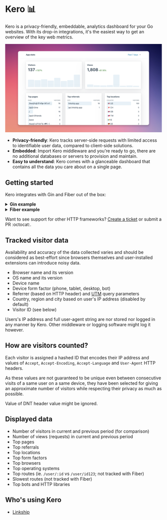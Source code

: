 # Kero 📊

Kero is a privacy-friendly, embeddable, analytics dashboard for your Go websites. With its drop-in integrations, it's the easiest way to get an overview of the key web metrics.

![Screenshot of a Kero dashboard](screenshot.png)

* **Privacy-friendly**: Kero tracks server-side requests with limited access to identifiable user data, compared to client-side solutions.
* **Embedded**: Import Kero middleware and you're ready to go, there are no additional databases or servers to provision and maintain.
* **Easy to understand**: Kero comes with a glanceable dashboard that contains all the data you care about on a single page.

## Getting started

Kero integrates with Gin and Fiber out of the box:

<details>
<summary><b>Gin example</b></summary>

```golang
package mywebsite

import (
    "os"

    "github.com/gin-gonic/gin"

    "github.com/josip/kero"
    keromw "github.com/josip/kero/keroginmw"
)

func Main() {
    r := gin.New()
    // 1) Initialize Kero
    k, _ := kero.New(
        kero.WithDBPath("./kero-stats"),
        kero.WithDashboardPath("/_kero"),
        // measures response time
        kero.WithRequestMeasurements(true),
        // doesn't log requests to .css/.js/.png/etc.
        kero.WithWebAssetsIgnored(true),
        // doesn't log requests from bots and HTTP libraries
        kero.WithBotsIgnored(true),
    )
    defer k.Close()

    // 2) Expose dashboard UI, protected with Basic Auth
    keromw.MountDashboard(r, k, gin.Accounts{
        os.Getenv("KERO_ADMIN_USERNAME"): os.Getenv("KERO_ADMIN_PW"),
    })

    // 3) Track all incoming requests
    r.Use(keromw.RequestTracker(k))

    r.GET("/hello", func(ctx *gin.Context) {
        c.String(200, "Hello")
    })

    r.Run()

    // 4) Open http://localhost:8080/_kero
}
```
</details>

<details>
<summary><b>Fiber example</b></summary>

```golang
package mywebsite

import (
    "os"

    "github.com/gofiber/fiber/v2"
    "github.com/gofiber/fiber/v2/middleware/basicauth"

    "github.com/josip/kero"
    keromw "github.com/josip/kero/kerofibermw"
)

func Main() {
    app := fiber.New()
    // 1) Initialize Kero
    k, _ := kero.New(
        kero.WithDBPath("./kero-stats"),
        kero.WithDashboardPath("/_kero"),
        // measures response time
        kero.WithRequestMeasurements(true),
        // doesn't log requests to .css/.js/.png/etc.
        kero.WithWebAssetsIgnored(true),
        // doesn't log requests from bots and HTTP libraries
        kero.WithBotsIgnored(true),
    )
    defer k.Close()

    // 2) Expose dashboard UI, protected with Basic Auth
    keromw.MountDashboard(app, k, basicauth.Config{
        Users: {
            os.Getenv("KERO_ADMIN_USERNAME"): os.Getenv("KERO_ADMIN_PW"),
        },
    })

    // 3) Track all incoming requests
    app.Use(keromw.RequestTracker(k))

    app.Get("/hello", func(ctx *fiber.Ctx) error {
        return ctx.SendString("Hello")
    })

    app.Listen(":8080")

    // 4) Open http://localhost:8080/_kero
}
```
</details>

Want to see support for other HTTP frameworks? [Create a ticket](https://github.com/josip/kero/issues/new) or submit a PR :octocat:.

## Tracked visitor data

Availability and accuracy of the data collected varies and should be considered as best-effort since browsers themselves and user-installed extensions can introduce noisy data.

* Browser name and its version
* OS name and its version
* Device name
* Device form factor (phone, tablet, desktop, bot)
* Referrer (based on HTTP header) and [UTM](https://en.wikipedia.org/wiki/UTM_parameters) query parameters
* Country, region and city based on user's IP address (disabled by default)
* Visitor ID (see below)

Users's IP address and full user-agent string are nor stored nor logged in any manner by Kero. Other middleware or logging software might log it however.

## How are visitors counted?

Each visitor is assigned a hashed ID that encodes their IP address and values of `Accept`, `Accept-Encoding`, `Accept-Language` and `User-Agent` HTTP headers.

As these values are not guaranteed to be unique even between consecutive visits of a same user on a same device, they have been selected for giving an approximate number of visitors while respecting their privacy as much as possible.

Value of DNT header value might be ignored.

## Displayed data

* Number of visitors in current and previous period (for comparison)
* Number of views (requests) in current and previous period
* Top pages
* Top referrals
* Top locations
* Top form factors
* Top browsers
* Top operating systems
* Top routes (ie. `/user/:id` vs `/user/id123`; not tracked with Fiber)
* Slowest routes (not tracked with Fiber)
* Top bots and HTTP libraries

## Who's using Kero

* [Linkship](https://linkship.app)
